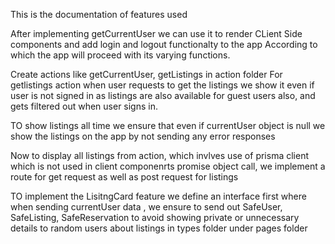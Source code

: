 This is the documentation of features used 

After implementing getCurrentUser we can use it to render CLient Side components and add login and logout functionalty to the app 
According to which the app will proceed with its varying functions.

Create actions like getCurrentUser, getListings in action folder
For getlistings action when user requests to get the listings we show it even if user is not signed in as listings are also available for guest users also, and gets filtered out when user signs in.

TO show listings all time we ensure that even if currentUser object is null we show the listings on the app by not sending any error responses

Now to display all listings from action, which invlves use of prisma client which is not used in client componenrts promise object call, we implement a route for get request as well as post request for listings 

TO implement the LisitngCard feature we define an interface first 
where when sending currentUser data , we ensure to send out SafeUser, 
SafeListing,
SafeReservation to avoid showing private or unnecessary details to random users about listings
in types folder under pages folder
